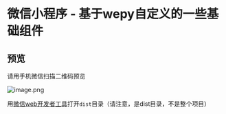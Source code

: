 # 微信小程序 - 基于wepy自定义的一些基础组件

## 预览
请用手机微信扫描二维码预览

![image.png](https://upload-images.jianshu.io/upload_images/3303452-989583fa369c4794.jpg?imageMogr2/auto-orient/strip%7CimageView2/2/w/1240)

用[微信web开发者工具](https://mp.weixin.qq.com/debug/wxadoc/dev/devtools/download.html)打开`dist`目录（请注意，是dist目录，不是整个项目）